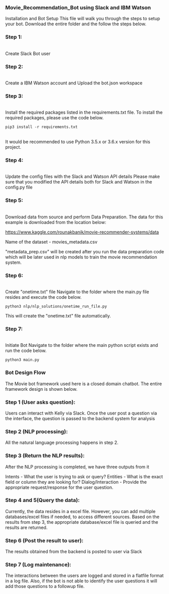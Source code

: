 
### Movie_Recommendation_Bot using Slack and IBM Watson

Installation and Bot Setup
This file will walk you through the steps to setup your bot. Download the entire folder and the follow the steps below. 

### Step 1: 
<br>
Create Slack Bot user

### Step 2: 
<br>
Create a IBM Watson account and Upload the bot.json workspace

### Step 3: 
<br>
Install the required packages listed in the requirements.txt file. To install the required packages, please use the code below.

```
pip3 install -r requirements.txt
```
<br>
It would be recommended to use Python 3.5.x or 3.6.x version for this project.

### Step 4: 
<br>
Update the config files with the Slack and Watson API details
Please make sure that you modified the API details both for Slack and Watson in the config.py file

### Step 5:
<br>
Download data from source and perform Data Preparation.
The data for this example is downloaded from the location below:

https://www.kaggle.com/rounakbanik/movie-recommender-systems/data

Name of the dataset - movies_metadata.csv

"metadata_prep.csv" will be created after you run the data preparation code which will be later used in nlp models to train the movie recommendation system.

### Step 6: 
<br>
Create "onetime.txt" file
Navigate to the folder where the main.py file resides and execute the code below.

```
python3 nlp/nlp_solutions/onetime_run_file.py
```
This will create the "onetime.txt" file automatically.

### Step 7: 
<br>
Initiate Bot
Navigate to the folder where the main python script exists and run the code below.

```
python3 main.py
```
### Bot Design Flow
The Movie bot framework used here is a closed domain chatbot. The entire framework design is shown below.

### Step 1 (User asks question):
Users can interact with Kelly via Slack. Once the user post a question via the interface, the question is passed to the backend system for analysis

### Step 2 (NLP processing):
All the natural language processing happens in step 2.

### Step 3 (Return the NLP results):
After the NLP processing is completed, we have three outputs from it

Intents - What the user is trying to ask or query?
Entities - What is the exact field or column they are looking for?
Dialog/Interaction - Provide the appropriate request/response for the user question.
<br>

### Step 4 and 5(Query the data):
Currently, the data resides in a excel file. However, you can add multiple databases/excel files if needed, to access different sources. Based on the results from step 3, the appropriate database/excel file is queried and the results are returned.

### Step 6 (Post the result to user):
The results obtained from the backend is posted to user via Slack

### Step 7 (Log maintenance):
The interactions between the users are logged and stored in a flatfile format in a log file. Also, if the bot is not able to identify the user questions it will add those questions to a followup file.
